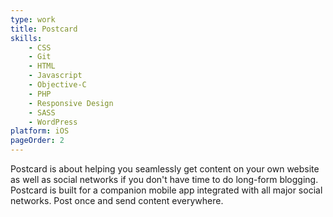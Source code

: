 ```yaml
---
type: work
title: Postcard
skills:
	- CSS
	- Git
	- HTML
	- Javascript
	- Objective-C
	- PHP
	- Responsive Design
	- SASS
	- WordPress
platform: iOS
pageOrder: 2
---
```


Postcard is about helping you seamlessly get content on your own website as well as social networks if you don't have time to do long-form blogging. Postcard is built for a companion mobile app integrated with all major social networks. Post once and send content everywhere.

